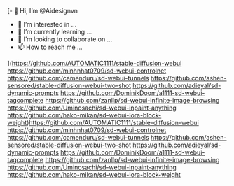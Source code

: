 [- 👋 Hi, I’m @Aidesignvn
- 👀 I’m interested in ...
- 🌱 I’m currently learning ...
- 💞️ I’m looking to collaborate on ...
- 📫 How to reach me ...

<!---
Aidesignvn/Aidesignvn is a ✨ special ✨ repository because its `README.md` (this file) appears on your GitHub profile.
You can click the Preview link to take a look at your changes.
--->
](https://github.com/AUTOMATIC1111/stable-diffusion-webui
https://github.com/minhnhat0709/sd-webui-controlnet
https://github.com/camenduru/sd-webui-tunnels
https://github.com/ashen-sensored/stable-diffusion-webui-two-shot
https://github.com/adieyal/sd-dynamic-prompts
https://github.com/DominikDoom/a1111-sd-webui-tagcomplete
https://github.com/zanllp/sd-webui-infinite-image-browsing
https://github.com/Uminosachi/sd-webui-inpaint-anything
https://github.com/hako-mikan/sd-webui-lora-block-weight)https://github.com/AUTOMATIC1111/stable-diffusion-webui
https://github.com/minhnhat0709/sd-webui-controlnet
https://github.com/camenduru/sd-webui-tunnels
https://github.com/ashen-sensored/stable-diffusion-webui-two-shot
https://github.com/adieyal/sd-dynamic-prompts
https://github.com/DominikDoom/a1111-sd-webui-tagcomplete
https://github.com/zanllp/sd-webui-infinite-image-browsing
https://github.com/Uminosachi/sd-webui-inpaint-anything
https://github.com/hako-mikan/sd-webui-lora-block-weight
